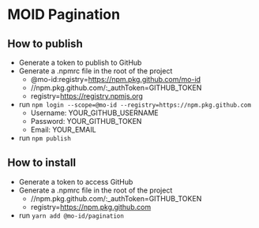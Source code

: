 # MOID Pagination

## How to publish

- Generate a token to publish to GitHub
- Generate a .npmrc file in the root of the project
  - @mo-id:registry=https://npm.pkg.github.com/mo-id
  - //npm.pkg.github.com/:\_authToken=GITHUB_TOKEN
  - registry=https://registry.npmjs.org
- run `npm login --scope=@mo-id --registry=https://npm.pkg.github.com`
  - Username: YOUR_GITHUB_USERNAME
  - Password: YOUR_GITHUB_TOKEN
  - Email: YOUR_EMAIL
- run `npm publish`

## How to install

- Generate a token to access GitHub
- Generate a .npmrc file in the root of the project
  - //npm.pkg.github.com/:\_authToken=GITHUB_TOKEN
  - registry=https://npm.pkg.github.com
- run `yarn add @mo-id/pagination`

